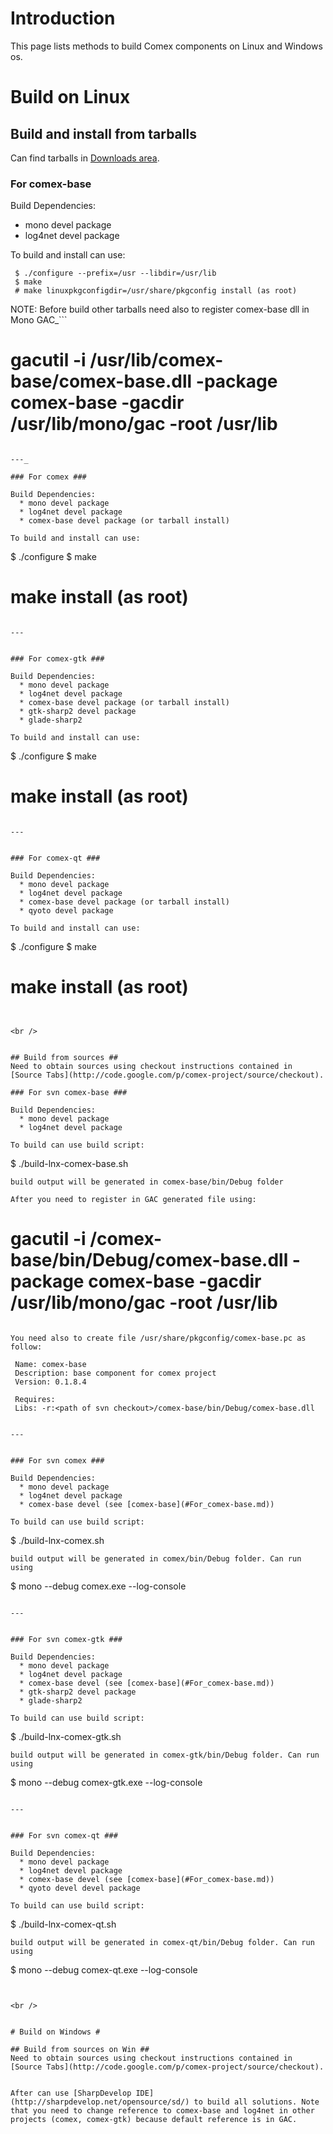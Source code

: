 # Introduction #

This page lists methods to build Comex components on Linux and Windows os.

# Build on Linux #

## Build and install from tarballs ##

Can find tarballs in [Downloads area](http://code.google.com/p/comex-project/downloads/list).

### For comex-base ###

Build Dependencies:
  * mono devel package
  * log4net devel package

To build and install can use:
```
 $ ./configure --prefix=/usr --libdir=/usr/lib
 $ make
 # make linuxpkgconfigdir=/usr/share/pkgconfig install (as root)
```

NOTE: Before build other tarballs need also to register comex-base dll in Mono GAC_```
# gacutil -i /usr/lib/comex-base/comex-base.dll -package comex-base -gacdir /usr/lib/mono/gac -root /usr/lib
```

---_

### For comex ###

Build Dependencies:
  * mono devel package
  * log4net devel package
  * comex-base devel package (or tarball install)

To build and install can use:
```
 $ ./configure
 $ make
 # make install (as root)
```

---


### For comex-gtk ###

Build Dependencies:
  * mono devel package
  * log4net devel package
  * comex-base devel package (or tarball install)
  * gtk-sharp2 devel package
  * glade-sharp2

To build and install can use:
```
 $ ./configure
 $ make
 # make install (as root)
```

---


### For comex-qt ###

Build Dependencies:
  * mono devel package
  * log4net devel package
  * comex-base devel package (or tarball install)
  * qyoto devel package

To build and install can use:
```
 $ ./configure
 $ make
 # make install (as root)
```


<br />


## Build from sources ##
Need to obtain sources using checkout instructions contained in [Source Tabs](http://code.google.com/p/comex-project/source/checkout).

### For svn comex-base ###

Build Dependencies:
  * mono devel package
  * log4net devel package

To build can use build script:
```
 $ ./build-lnx-comex-base.sh
```
build output will be generated in comex-base/bin/Debug folder

After you need to register in GAC generated file using:
```
 # gacutil -i <path of svn checkout>/comex-base/bin/Debug/comex-base.dll -package comex-base -gacdir /usr/lib/mono/gac -root /usr/lib
```

You need also to create file /usr/share/pkgconfig/comex-base.pc as follow:
```
     Name: comex-base
     Description: base component for comex project
     Version: 0.1.8.4

     Requires: 
     Libs: -r:<path of svn checkout>/comex-base/bin/Debug/comex-base.dll
```

---


### For svn comex ###

Build Dependencies:
  * mono devel package
  * log4net devel package
  * comex-base devel (see [comex-base](#For_comex-base.md))

To build can use build script:
```
 $ ./build-lnx-comex.sh
```
build output will be generated in comex/bin/Debug folder. Can run using
```
 $ mono --debug comex.exe --log-console
```

---


### For svn comex-gtk ###

Build Dependencies:
  * mono devel package
  * log4net devel package
  * comex-base devel (see [comex-base](#For_comex-base.md))
  * gtk-sharp2 devel package
  * glade-sharp2

To build can use build script:
```
 $ ./build-lnx-comex-gtk.sh
```
build output will be generated in comex-gtk/bin/Debug folder. Can run using
```
 $ mono --debug comex-gtk.exe --log-console
```

---


### For svn comex-qt ###

Build Dependencies:
  * mono devel package
  * log4net devel package
  * comex-base devel (see [comex-base](#For_comex-base.md))
  * qyoto devel devel package

To build can use build script:
```
 $ ./build-lnx-comex-qt.sh
```
build output will be generated in comex-qt/bin/Debug folder. Can run using
```
 $ mono --debug comex-qt.exe --log-console
```


<br />


# Build on Windows #

## Build from sources on Win ##
Need to obtain sources using checkout instructions contained in [Source Tabs](http://code.google.com/p/comex-project/source/checkout).


After can use [SharpDevelop IDE](http://sharpdevelop.net/opensource/sd/) to build all solutions. Note that you need to change reference to comex-base and log4net in other projects (comex, comex-gtk) because default reference is in GAC.